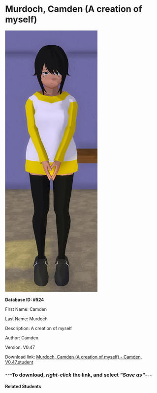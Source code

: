 # Murdoch, Camden (A creation of myself)

<img src="Files/Murdoch, Camden (A creation of myself).png" title="Murdoch, Camden (A creation of myself) - Camden, V0.47">

**Database ID: #524**

First Name: Camden

Last Name: Murdoch

Description: A creation of myself

Author: Camden

Version: V0.47

Download link: <a href="https://raw.githubusercontent.com/Arbiter1223/Daigaku-Gurashi-Custom-Students/master/Students/Files/Murdoch%2C%20Camden%20(A%20creation%20of%20myself)%20-%20Camden%2C%20V0.47.student">Murdoch, Camden (A creation of myself) - Camden, V0.47.student</a>

### ---**To download, _right-click_ the link, and select _"Save as"_**---

#### Related Students

